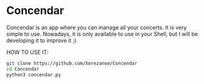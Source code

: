 # Concendar
Concendar is an app where you can manage all your concerts. It is very simple to use.
Nowadays, it is only available to use in your Shell, but I will be developing it to improve it ;)

HOW TO USE IT:

```bash
git clone https://github.com/Xerezanoo/Concendar
cd Concendar
python3 concendar.py
```
